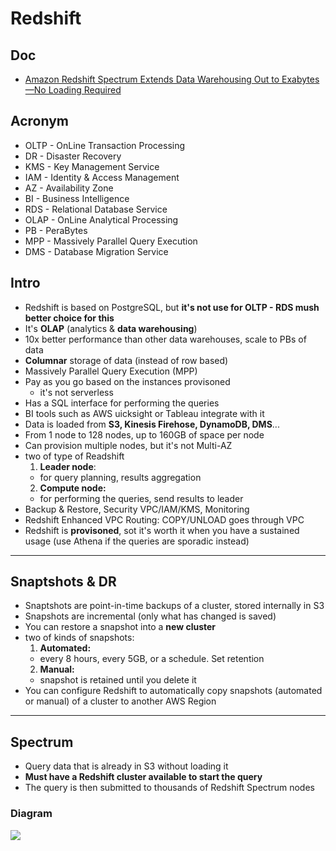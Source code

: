 # Redshift

## Doc
* [Amazon Redshift Spectrum Extends Data Warehousing Out to Exabytes—No Loading Required](https://aws.amazon.com/blogs/big-data/amazon-redshift-spectrum-extends-data-warehousing-out-to-exabytes-no-loading-required/)

## Acronym
* OLTP - OnLine Transaction Processing
* DR - Disaster Recovery
* KMS - Key Management Service
* IAM - Identity & Access Management
* AZ - Availability Zone
* BI - Business Intelligence
* RDS - Relational Database Service
* OLAP - OnLine Analytical Processing
* PB - PeraBytes
* MPP - Massively Parallel Query Execution
* DMS - Database Migration Service

## Intro
* Redshift is based on PostgreSQL, but **it's not use for OLTP - RDS mush better choice for this**
* It's **OLAP** (analytics & **data warehousing**)
* 10x better performance than other data warehouses, scale to PBs of data
* **Columnar** storage of data (instead of row based)
* Massively Parallel Query Execution (MPP)
* Pay as you go based on the instances provisoned
  * it's not serverless
* Has a SQL interface for performing the queries
* BI tools such as AWS uicksight or Tableau integrate with it
* Data is loaded from **S3, Kinesis Firehose, DynamoDB, DMS**...
* From 1 node to 128 nodes, up to 160GB of space per node
* Can provision multiple nodes, but it's not Multi-AZ
* two of type of Readshift
  1) **Leader node**:
    * for query planning, results aggregation
  2) **Compute node:**
    * for performing the queries, send results to leader
* Backup & Restore, Security VPC/IAM/KMS, Monitoring
* Redshift Enhanced VPC Routing: COPY/UNLOAD goes through VPC
* Redshift is **provisoned**, sot it's worth it when you have a sustained usage (use Athena if the queries are sporadic instead)

---

## Snaptshots & DR
* Snaptshots are point-in-time backups of a cluster, stored internally in S3
* Snapshots are incremental (only what has changed is saved)
* You can restore a snapshot into a **new cluster**
* two of kinds of snapshots:
  1) **Automated:**
    * every 8 hours, every 5GB, or a schedule. Set retention
  2) **Manual:**
    * snapshot is retained until you delete it
* You can configure Redshift to automatically copy snapshots (automated or manual) of a cluster to another AWS Region

---

## Spectrum
* Query data that is already in S3 without loading it
* **Must have a Redshift cluster available to start the query**
* The query is then submitted to thousands of Redshift Spectrum nodes

### Diagram
[<img src="https://i.imgur.com/dFSnybE.png">](https://i.imgur.com/dFSnybE.png)
